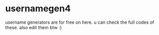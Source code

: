 # usernamegen4
username generators are for free on here. u can check the full codes of these. also edit them btw :)

